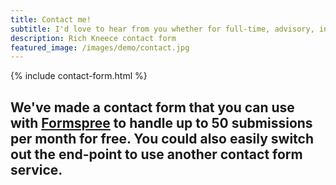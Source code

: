 ```yaml
---
title: Contact me!
subtitle: I'd love to hear from you whether for full-time, advisory, investment or fractional CTO opportunities.
description: Rich Kneece contact form
featured_image: /images/demo/contact.jpg
---
```


{% include contact-form.html %}

## We've made a contact form that you can use with [Formspree](https://formspree.io/create/jekyllthemes) to handle up to 50 submissions per month for free. You could also easily switch out the end-point to use another contact form service.

